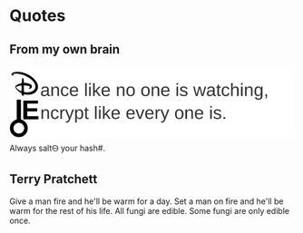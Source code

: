 # Quotes
## From my own brain
![](/d&e.svg)
Always salt&#128788; your hash#.


## Terry Pratchett
Give a man fire and he'll be warm for a day. Set a man on fire and he'll be warm for the rest of his life.
All fungi are edible. Some fungi are only edible once.
